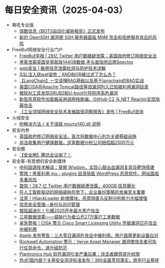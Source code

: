 # 每日安全资讯（2025-04-03）

- 嘶吼专业版
  - [瑞数信息《BOTS自动化威胁报告》正式发布](https://mp.weixin.qq.com/s?__biz=MzI0MDY1MDU4MQ==&mid=2247581795&idx=1&sn=96e8b321bb536a3c3f0f2062b3472a6c&chksm=e8bfaf2d0947f070cd7887979b995d6ffe8b7e9c5e4a9218afa5a9c01abb3d3fb8b0a883b764&scene=58&subscene=0#rd)
  - [新的 OpenSSH 漏洞使 SSH 服务器面临 MitM 攻击和拒绝服务攻击的风险](https://mp.weixin.qq.com/s?__biz=MzI0MDY1MDU4MQ==&mid=2247581795&idx=2&sn=2b72c823fb0e62dc340567568c6dfd82&chksm=e84bd0e48e8f098e8db1eef8e687f013893fc2765d8109a6b3839a5ea69b609e695c01d125d0&scene=58&subscene=0#rd)
- FreeBuf网络安全行业门户
  - [FreeBuf早报 | 28亿 Twitter 用户数据疑泄露；英国政府修订网络安全法](https://www.freebuf.com/news/426448.html)
  - [黑客泄露英国皇家邮政144GB数据 矛头直指供应商Spectos](https://www.freebuf.com/articles/database/426479.html)
  - [web安全 | 敏感信息泄露检测与防护技术详解](https://www.freebuf.com/articles/database/426430.html)
  - [SQL注入绕waf姿势：AND和OR被过滤了怎么办？](https://www.freebuf.com/vuls/426424.html)
  - [【LangChain】一文读懂RAG基础以及基于langchain的RAG实战](https://www.freebuf.com/news/426397.html)
  - [美国CISA将Apache Tomcat路径等效漏洞列入已知被利用漏洞目录](https://www.freebuf.com/vuls/426475.html)
  - [微软AI工具发现GRUB2和U-boot引导程序高危漏洞](https://www.freebuf.com/vuls/426460.html)
  - [新型恶意软件加载器采用调用栈欺骗、GitHub C2 与.NET Reactor实现隐蔽攻击](https://www.freebuf.com/news/426405.html)
  - [《工业领域网络安全技术发展路径洞察报告》发布 | FreeBuf咨询](https://www.freebuf.com/consult/426378.html)
- 火绒安全
  - [附解决方法丨关于误报 msvcp140.dll 说明](https://mp.weixin.qq.com/s?__biz=MzI3NjYzMDM1Mg==&mid=2247524744&idx=1&sn=c8b17c32ed67e6881488f3bd03ebb348&chksm=ea8441271897eb9457fa4acb9cbcdf5034a7044ae7bfe38bab217f03c610ada40ecad6317ede&scene=58&subscene=0#rd)
- 安全内参
  - [英国政府修订网络安全法，首次将数据中心列为关键基础设施](https://mp.weixin.qq.com/s?__biz=MzI4NDY2MDMwMw==&mid=2247514113&idx=1&sn=3ba49d4fc30460e790d7be7ca1d41fce&chksm=ea5217223eea550e3e21c328085274dea48333db775aa3841168ad7f2e488c9da84939962a70&scene=58&subscene=0#rd)
  - [非法收集用户健康数据，这家数据分析公司赔偿超2500万元](https://mp.weixin.qq.com/s?__biz=MzI4NDY2MDMwMw==&mid=2247514113&idx=2&sn=f1b92123167f7716b6ac1807f7c24bfd&chksm=eac86864f008aea640cabaeb41f74251a76847a433f89d153106ba2b1fee53983072d60b765b&scene=58&subscene=0#rd)
- 安全圈
  - [【安全圈】腾讯会议崩了！](https://mp.weixin.qq.com/s?__biz=MzIzMzE4NDU1OQ==&mid=2652068847&idx=1&sn=78e1480536f7f405857fe63bb5853a9b&chksm=f299f4e9d09f886375193d6becee9201fa18780b49e49509a024699f2fdacc0ea5c15e13c82f&scene=58&subscene=0#rd)
- 安全客-有思想的安全新媒体
  - [中科固源技术解读：掌握 Wisdom，实现心脏出血漏洞复现及靶场搭建](https://www.anquanke.com/post/id/306115)
  - [警惕！黑客利用 mu - plugins 目录隐匿 WordPress 恶意软件，网站面临多重风险](https://www.anquanke.com/post/id/306124)
  - [震惊！28.7 亿 Twitter 用户数据疑遭泄露，400GB 信息曝光](https://www.anquanke.com/post/id/306121)
  - [在人工智能驱动的网络威胁形势下，企业备份策略的发展至关重要](https://www.anquanke.com/post/id/306118)
  - [注意！HijackLoader 新增模块，恶意隐匿与反制分析能力大幅增强](https://www.anquanke.com/post/id/306111)
  - [信息安全管理--身份与访问管理](https://www.anquanke.com/post/id/306029)
  - [银狐超进化！引爆2025开年最大黑产攻击](https://www.anquanke.com/post/id/306068)
  - [三星数据泄露——威胁行为者公开27万客户工单数据](https://www.anquanke.com/post/id/306108)
  - [紧急警报！CISA 警示 Cisco Smart Licensing Utility 凭据漏洞已在攻击中被利用](https://www.anquanke.com/post/id/306103)
  - [Apple 发布警告：三大零日漏洞在攻击中被利用，用户亟需更新设备应对](https://www.anquanke.com/post/id/306096)
  - [Rockwell Automation 警示：Verve Asset Manager 漏洞使攻击者可执行任意命令，速升级防范](https://www.anquanke.com/post/id/306090)
  - [Plantronics Hub 软件漏洞引发严重后果：攻击者肆意提升权限](https://www.anquanke.com/post/id/306088)
  - [热点|国内首个关基安全测评标准发布！360全面贯彻落实，筑牢行业基座](https://www.anquanke.com/post/id/306085)

